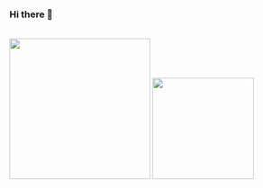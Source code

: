 ### Hi there 👋

<br/>
<!--
<img title="My status" heigth="340" width="440" src="https://github-readme-stats.vercel.app/api?username=edipojuan&hide=issues&count_private=true&icon_color=871486&title_color=000000&bg_color=ffffff&show_icons=true)"/>
-->
<div>
  <img height="250em" src="https://github-readme-stats.vercel.app/api/top-langs/?username=edipojuan" />
  <img height="180em" src="https://github-readme-stats.vercel.app/api?username=edipojuan&show_icons=true" />
</div>

<!--
**edipojuan/edipojuan** is a ✨ _special_ ✨ repository because its `README.md` (this file) appears on your GitHub profile.

Here are some ideas to get you started:

- 🔭 I’m currently working on ...
- 🌱 I’m currently learning ...
- 👯 I’m looking to collaborate on ...
- 🤔 I’m looking for help with ...
- 💬 Ask me about ...
- 📫 How to reach me: ...
- 😄 Pronouns: ...
- ⚡ Fun fact: ...
-->
